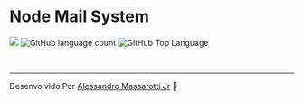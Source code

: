 # Node Mail System

<p>
  <img src="https://img.shields.io/badge/made%20by-Alessandro%20Massarotti%20Jr-90c53f?style=flat-square">
  <img alt="GitHub language count" src="https://img.shields.io/github/languages/count/alessandro-massarotti-Jr/node-mail-system?color=90c53f&style=flat-square">
  <img alt="GitHub Top Language" src="https://img.shields.io/github/languages/top/alessandro-massarotti-Jr/node-mail-system?color=90c53f&style=flat-square">
</p>


<br>

---

Desenvolvido Por [Alessandro Massarotti Jr](https://github.com/alessandro-massarotti-jr) 🤖